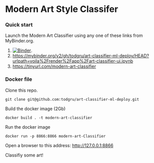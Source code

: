 # Modern Art Style Classifer

### Quick start

Launch the Modern Art Classifier using any one of these links from MyBinder.org.

1. [![Binder](https://mybinder.org/badge_logo.svg)](https://mybinder.org/v2/gh/todgru/art-classifier-ml-deploy/HEAD?urlpath=voila%2Frender%2Fapp%2Fart-classifier-ui.ipynb).
2. https://mybinder.org/v2/gh/todgru/art-classifier-ml-deploy/HEAD?urlpath=voila%2Frender%2Fapp%2Fart-classifier-ui.ipynb
3. https://tinyurl.com/modern-art-classifier

### Docker file

Clone this repo.

```
git clone git@github.com:todgru/art-classifier-ml-deploy.git
```

Build the docker image (2Gb)

```
docker build . -t modern-art-classifier
```

Run the docker image

```
docker run -p 8866:8866 modern-art-Classifier
```

Open a browser to this address: http://127.0.0.1:8866

Classifiy some art!
